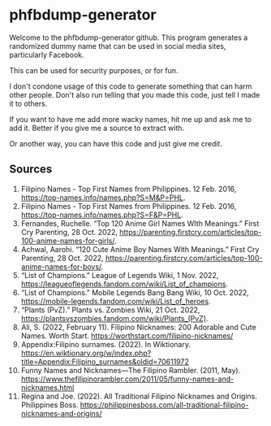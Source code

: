 # phfbdump-generator

Welcome to the phfbdump-generator github. This program generates a randomized dummy name that can be used in social media sites, particularly Facebook. 

This can be used for security purposes, or for fun.

I don't condone usage of this code to generate something that can harm other people. Don't also run telling that you made this code, just tell I made it to others.

If you want to have me add more wacky names, hit me up and ask me to add it. Better if you give me a source to extract with. 

Or another way, you can have this code and just give me credit.

## Sources

1. Filipino Names - Top First Names from Philippines. 12 Feb. 2016, https://top-names.info/names.php?S=M&P=PHL.
2. Filipino Names - Top First Names from Philippines. 12 Feb. 2016, https://top-names.info/names.php?S=F&P=PHL.
3. Fernandes, Ruchelle. “Top 120 Anime Girl Names WIth Meanings.” First Cry Parenting, 28 Oct. 2022, https://parenting.firstcry.com/articles/top-100-anime-names-for-girls/.
4. Achwal, Aarohi. “120 Cute Anime Boy Names With Meanings.” First Cry Parenting, 28 Oct. 2022, https://parenting.firstcry.com/articles/top-100-anime-names-for-boys/.
5. “List of Champions.” League of Legends Wiki, 1 Nov. 2022, https://leagueoflegends.fandom.com/wiki/List_of_champions.
6. “List of Champions.” Mobile Legends Bang Bang Wiki, 10 Oct. 2022, https://mobile-legends.fandom.com/wiki/List_of_heroes.
7. “Plants (PvZ).” Plants vs. Zombies Wiki, 21 Oct. 2022, https://plantsvszombies.fandom.com/wiki/Plants_(PvZ).
8. Ali, S. (2022, February 11). Filipino Nicknames: 200 Adorable and Cute Names. Worth Start. https://worthstart.com/filipino-nicknames/
9. Appendix:Filipino surnames. (2022). In Wiktionary. https://en.wiktionary.org/w/index.php?title=Appendix:Filipino_surnames&oldid=70611972
10. Funny Names and Nicknames—The Filipino Rambler. (2011, May). https://www.thefilipinorambler.com/2011/05/funny-names-and-nicknames.html
11. Regina and Joe. (2022). All Traditional Filipino Nicknames and Origins. Philippines Boss. https://philippinesboss.com/all-traditional-filipino-nicknames-and-origins/
